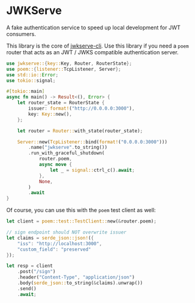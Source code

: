 # JWKServe

A fake authentication service to speed up local development for JWT consumers.

This library is the core of [jwkserve-cli](https://crates.io/crates/jwkserve-cli). Use this library if you need a `poem` router that acts as an JWT / JWKS compatible authentication server.

```rust
use jwkserve::{key::Key, Router, RouterState};
use poem::{listener::TcpListener, Server};
use std::io::Error;
use tokio::signal;

#[tokio::main]
async fn main() -> Result<(), Error> {
    let router_state = RouterState {
        issuer: format!("http://0.0.0.0:3000"),
        key: Key::new(),
    };

    let router = Router::with_state(router_state);

    Server::new(TcpListener::bind(format!("0.0.0.0:3000")))
        .name("jwkserve".to_string())
        .run_with_graceful_shutdown(
            router.poem,
            async move {
                let _ = signal::ctrl_c().await;
            },
            None,
        )
        .await
}
```

Of course, you can use this with the `poem` test client as well:

```rust
let client = poem::test::TestClient::new(&router.poem);

// sign endpoint should NOT overwrite issuer
let claims = serde_json::json!({
    "iss": "http://localhost:3000",
    "custom_field": "preserved"
});

let resp = client
    .post("/sign")
    .header("Content-Type", "application/json")
    .body(serde_json::to_string(&claims).unwrap())
    .send()
    .await;
```